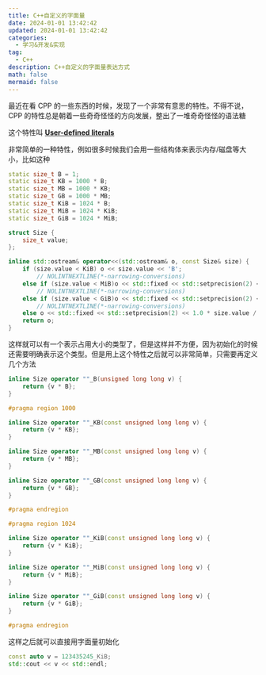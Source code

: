 ```yaml
---
title: C++自定义的字面量
date: 2024-01-01 13:42:42
updated: 2024-01-01 13:42:42
categories:
  - 学习&开发&实现
tag:
  - C++
description: C++自定义的字面量表达方式
math: false
mermaid: false
---
```


最近在看 CPP 的一些东西的时候，发现了一个非常有意思的特性。不得不说，CPP 的特性总是朝着一些奇奇怪怪的方向发展，整出了一堆奇奇怪怪的语法糖

这个特性叫 **[User-defined literals](https://en.cppreference.com/w/cpp/language/user_literal)**

非常简单的一种特性，例如很多时候我们会用一些结构体来表示内存/磁盘等大小，比如这种

```cpp
static size_t B = 1;
static size_t KB = 1000 * B;
static size_t MB = 1000 * KB;
static size_t GB = 1000 * MB;
static size_t KiB = 1024 * B;
static size_t MiB = 1024 * KiB;
static size_t GiB = 1024 * MiB;

struct Size {
    size_t value;
};

inline std::ostream& operator<<(std::ostream& o, const Size& size) {
    if (size.value < KiB) o << size.value << 'B';
        // NOLINTNEXTLINE(*-narrowing-conversions)
    else if (size.value < MiB)o << std::fixed << std::setprecision(2) << 1.0 * size.value / KiB << "KiB";
        // NOLINTNEXTLINE(*-narrowing-conversions)
    else if (size.value < GiB)o << std::fixed << std::setprecision(2) << 1.0 * size.value / MiB << "MiB";
        // NOLINTNEXTLINE(*-narrowing-conversions)
    else o << std::fixed << std::setprecision(2) << 1.0 * size.value / GiB << "GiB";
    return o;
}
```

这样就可以有一个表示占用大小的类型了，但是这样并不方便，因为初始化的时候还需要明确表示这个类型。但是用上这个特性之后就可以非常简单，只需要再定义几个方法

```cpp
inline Size operator ""_B(unsigned long long v) {
    return {v * B};
}

#pragma region 1000

inline Size operator ""_KB(const unsigned long long v) {
    return {v * KB};
}

inline Size operator ""_MB(const unsigned long long v) {
    return {v * MB};
}

inline Size operator ""_GB(const unsigned long long v) {
    return {v * GB};
}

#pragma endregion

#pragma region 1024

inline Size operator ""_KiB(const unsigned long long v) {
    return {v * KiB};
}

inline Size operator ""_MiB(const unsigned long long v) {
    return {v * MiB};
}

inline Size operator ""_GiB(const unsigned long long v) {
    return {v * GiB};
}

#pragma endregion
```

这样之后就可以直接用字面量初始化

```cpp
const auto v = 123435245_KiB;
std::cout << v << std::endl;
```
